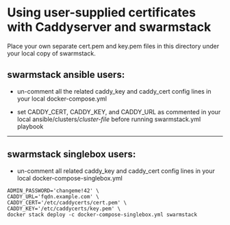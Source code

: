 # Using user-supplied certificates with Caddyserver and swarmstack

Place your own separate cert.pem and key.pem files in this directory under your local copy of swarmstack.

## swarmstack ansible users:

- un-comment all the related caddy_key and caddy_cert config lines in your local docker-compose.yml

- set CADDY_CERT, CADDY_KEY, and CADDY_URL as commented in your local ansible/clusters/_cluster-file_ before running swarmstack.yml playbook

---

## swarmstack singlebox users:

- un-comment all related caddy_key and caddy_cert config lines in your local docker-compose-singlebox.yml

```
ADMIN_PASSWORD='changeme!42' \
CADDY_URL='fqdn.example.com' \
CADDY_CERT='/etc/caddycerts/cert.pem' \
CADDY_KEY='/etc/caddycerts/key.pem' \
docker stack deploy -c docker-compose-singlebox.yml swarmstack
```
